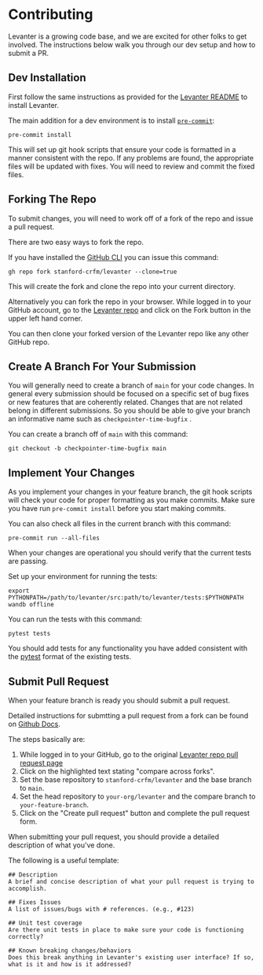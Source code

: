 Contributing
============

Levanter is a growing code base, and we are excited for other folks to get involved. The instructions below walk you through our dev setup and how to submit a PR.

Dev Installation
----------------

First follow the same instructions as provided for the [Levanter README](README.md) to install Levanter.

The main addition for a dev environment is to install [`pre-commit`](https://pre-commit.com/):

    pre-commit install

This will set up git hook scripts that ensure your code is formatted in a manner consistent with
the repo. If any problems are found, the appropriate files will be updated with fixes. You will
need to review and commit the fixed files.

Forking The Repo
----------------

To submit changes, you will need to work off of a fork of the repo and issue a pull request.

There are two easy ways to fork the repo.

If you have installed the [GitHub CLI](https://cli.github.com/) you can issue this command:

    gh repo fork stanford-crfm/levanter --clone=true

This will create the fork and clone the repo into your current directory.

Alternatively you can fork the repo in your browser. While logged in to your GitHub account,
go to the [Levanter repo](https://github.com/stanford-crfm/levanter) and click on the Fork
button in the upper left hand corner.

You can then clone your forked version of the Levanter repo like any other GitHub repo.

Create A Branch For Your Submission
-----------------------------------

You will generally need to create a branch of `main` for your code changes.  In general every submission
should be focused on a specific set of bug fixes or new features that are coherently
related.  Changes that are not related belong in different submissions. So you should
be able to give your branch an informative name such as `checkpointer-time-bugfix` .

You can create a branch off of `main` with this command:

    git checkout -b checkpointer-time-bugfix main

Implement Your Changes
----------------------

As you implement your changes in your feature branch, the git hook scripts will check your
code for proper formatting as you make commits. Make sure you have run `pre-commit install`
before you start making commits.

You can also check all files in the current branch with this command:

    pre-commit run --all-files

When your changes are operational you should verify that the current tests are passing.

Set up your environment for running the tests:

    export PYTHONPATH=/path/to/levanter/src:path/to/levanter/tests:$PYTHONPATH
    wandb offline

You can run the tests with this command:

    pytest tests

You should add tests for any functionality you have added consistent with the [pytest](https://docs.pytest.org/en/6.2.x/) format
of the existing tests.

Submit Pull Request
-------------------

When your feature branch is ready you should submit a pull request.

Detailed instructions for submtting a pull request from a fork can be found on [Github Docs](https://docs.github.com/en/github/collaborating-with-pull-requests/proposing-changes-to-your-work-with-pull-requests/creating-a-pull-request-from-a-fork).

The steps basically are:

1. While logged in to your GitHub, go to the original [Levanter repo pull request page](https://github.com/stanford-crfm/levanter/pulls)
2. Click on the highlighted text stating "compare across forks".
3. Set the base repository to `stanford-crfm/levanter` and the base branch to `main`.
4. Set the head repository to `your-org/levanter` and the compare branch to `your-feature-branch`.
5. Click on the "Create pull request" button and complete the pull request form.

When submitting your pull request, you should provide a detailed description of what you've done.

The following is a useful template:

    ## Description
    A brief and concise description of what your pull request is trying to accomplish.

    ## Fixes Issues
    A list of issues/bugs with # references. (e.g., #123)

    ## Unit test coverage
    Are there unit tests in place to make sure your code is functioning correctly?

    ## Known breaking changes/behaviors
    Does this break anything in Levanter's existing user interface? If so, what is it and how is it addressed?

